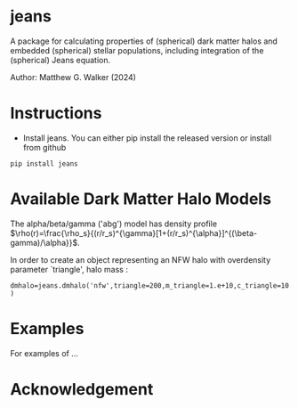 # jeans

A package for calculating properties of (spherical) dark matter halos and embedded (spherical) stellar populations, including integration of the (spherical) Jeans equation.

Author: Matthew G. Walker (2024) 

# Instructions 

* Install jeans. You can either pip install the released version or install from github

```
pip install jeans
```
# Available Dark Matter Halo Models

The alpha/beta/gamma ('abg') model has density profile $\rho(r)=\frac{\rho_s}{(r/r_s)^{\gamma}[1+(r/r_s)^{\alpha}]^{(\beta-gamma)/\alpha}}$.

In order to create an object representing an NFW halo with overdensity parameter `triangle', halo mass  :

```dmhalo=jeans.dmhalo('nfw',triangle=200,m_triangle=1.e+10,c_triangle=10)```

# Examples 

For examples of ...

# Acknowledgement


